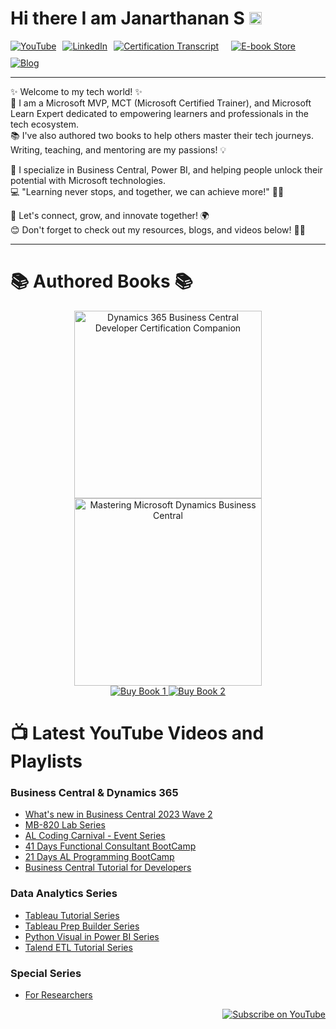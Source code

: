 
# Hi there I am Janarthanan S <img src="https://raw.githubusercontent.com/MartinHeinz/MartinHeinz/master/wave.gif"  width="20" height="20"/>

<div style="display: flex; gap: 10px; flex-wrap: wrap;">
  <a href="https://youtube.com/@startwithjana?si=R8vzBjQhD4krwSkK" target="_blank" rel="noopener noreferrer">
    <img src="https://img.shields.io/badge/YouTube-%23FF0000.svg?style=for-the-badge&logo=YouTube&logoColor=white" alt="YouTube" />
  </a>
  <a href="https://www.linkedin.com/in/janarthananselvaraj/" target="_blank" rel="noopener noreferrer">
    <img src="https://img.shields.io/badge/LinkedIn-%230077B5.svg?style=for-the-badge&logo=LinkedIn&logoColor=white" alt="LinkedIn" />
  </a>
<a href="https://learn.microsoft.com/en-us/users/drsgomathi-3925/transcript/734e9akolqyzq0x?tab=tab-challenges&source=docs" target="_blank" rel="noopener noreferrer">
    <img src="https://img.shields.io/badge/Certification%20Transcript-%230078D4.svg?style=for-the-badge&logo=microsoft&logoColor=white" alt="Certification Transcript" />
</a>

<br>


  <a href="https://beacons.ai/techtutorial" target="_blank" rel="noopener noreferrer">
    <img src="https://img.shields.io/badge/E--book%20Store-%23FFA500.svg?style=for-the-badge&logo=bookstack&logoColor=white" alt="E-book Store" />
  </a>
  <a href="https://www.learnwithgoms.com/" target="_blank" rel="noopener noreferrer">
    <img src="https://img.shields.io/badge/Blog-%23000000.svg?style=for-the-badge&logo=Ghost&logoColor=white" alt="Blog" />
  </a>
 
 
</div>
<hr>
✨ Welcome to my tech world! ✨ <br>
🚀 I am a Microsoft MVP, MCT (Microsoft Certified Trainer), and Microsoft Learn Expert dedicated to empowering learners and professionals in the tech ecosystem.
<br>📚 I've also authored two books to help others master their tech journeys. Writing, teaching, and mentoring are my passions! 💡

🌟 I specialize in Business Central, Power BI, and helping people unlock their potential with Microsoft technologies. <br>
💻 "Learning never stops, and together, we can achieve more!" 🚴‍♀️

🌟 Let's connect, grow, and innovate together! 🌍<br>
😊 Don't forget to check out my resources, blogs, and videos below! 🎥📖<br>
<hr>

# 📚 Authored Books 📚

<div align="center">
  <img src="https://m.media-amazon.com/images/I/41NIOAfNQKL._SY445_SX342_.jpg" width="300" alt="Dynamics 365 Business Central Developer Certification Companion">
  <img src="https://m.media-amazon.com/images/I/41PCbE9mCHL._SY445_SX342_.jpg" width="300" alt="Mastering Microsoft Dynamics Business Central">
</div>

<div align="center">
  <a href="https://www.amazon.in/Dynamics-Business-Developer-Certification-Companion/dp/B0DDT7DL96/">
    <img src="https://img.shields.io/badge/Buy%20Now-Book%201-blue" alt="Buy Book 1">
  </a>
  <a href="https://www.amazon.in/Mastering-Microsoft-Dynamics-Business-Central/dp/B0CRTT1P4B/">
    <img src="https://img.shields.io/badge/Buy%20Now-Book%202-blue" alt="Buy Book 2">
  </a>
</div>

# 📺 Latest YouTube Videos and Playlists

### Business Central & Dynamics 365
- [What's new in Business Central 2023 Wave 2](https://www.youtube.com/watch?v=77PjgmhccA8)
- [MB-820 Lab Series](https://www.youtube.com/watch?v=CF7syfQUowY&list=PL9FfW__Sm3pK6savqdAouBfLWSHMBHWdb)
- [AL Coding Carnival - Event Series](https://www.youtube.com/playlist?list=PL9FfW__Sm3pJwfrhsYyiGUcfGCdGHdRgV)
- [41 Days Functional Consultant BootCamp](https://www.youtube.com/watch?v=VBeKq3hhIzY&list=PL9FfW__Sm3pJ8xq3PLkGGfXhxjBMRu7LK)
- [21 Days AL Programming BootCamp](https://www.youtube.com/watch?v=V76lMfaTxhU&list=PL9FfW__Sm3pLIBzfRpeoG7TpVeO22YUq4)
- [Business Central Tutorial for Developers](https://www.youtube.com/watch?v=MXVgNsc6LrU&list=PL9FfW__Sm3pLgZkPec1oZs_EdjEt88fjn)

### Data Analytics Series
- [Tableau Tutorial Series](https://www.youtube.com/playlist?list=PL9FfW__Sm3pLhJgfVeeQB9K2hVNbSEHlT)
- [Tableau Prep Builder Series](https://www.youtube.com/playlist?list=PL9FfW__Sm3pLgi7Acyi5D_f3B3VzCrwUp)
- [Python Visual in Power BI Series](https://www.youtube.com/playlist?list=PL9FfW__Sm3pK5J7AsKy9BQIa_Rp_RwuBF)
- [Talend ETL Tutorial Series](https://www.youtube.com/watch?v=RwS3XqMZxuU&list=PL9FfW__Sm3pLUYbc4R0ERm4GVGxYO5dkx)

### Special Series
- [For Researchers](https://www.youtube.com/playlist?list=PL9FfW__Sm3pLPWZoyOhI1yikOnNxIeYny)

<div align="right">
  <a href="https://www.youtube.com/@gomstechtalks?sub_confirmation=1">
    <img src="https://img.shields.io/badge/Subscribe-red?style=for-the-badge&logo=youtube&logoColor=white" alt="Subscribe on YouTube">
  </a>
</div>
